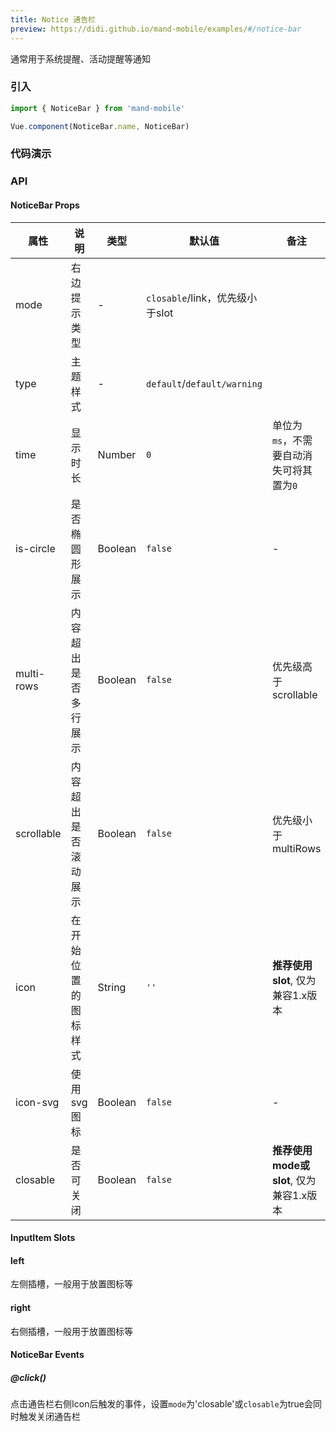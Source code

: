 ```yaml
---
title: Notice 通告栏
preview: https://didi.github.io/mand-mobile/examples/#/notice-bar
---
```


通常用于系统提醒、活动提醒等通知

### 引入

```javascript
import { NoticeBar } from 'mand-mobile'

Vue.component(NoticeBar.name, NoticeBar)
```


### 代码演示
<!-- DEMO -->

### API

#### NoticeBar Props
|属性 | 说明 | 类型 | 默认值 | 备注|
|----|-----|------|------|------|
|mode|右边提示类型|-|`closable`/link，优先级小于slot|
|type|主题样式|-|`default`/`default/warning`|
|time|显示时长|Number|`0`|单位为`ms`，不需要自动消失可将其置为`0`|
|is-circle|是否椭圆形展示|Boolean|`false`|-|
|multi-rows|内容超出是否多行展示|Boolean|`false`|优先级高于scrollable|
|scrollable|内容超出是否滚动展示|Boolean|`false`|优先级小于multiRows|
|icon|在开始位置的图标样式|String|`''`|**推荐使用slot**, 仅为兼容1.x版本|
|icon-svg|使用svg图标|Boolean|`false`|-|
|closable|是否可关闭|Boolean|`false`|**推荐使用mode或slot**, 仅为兼容1.x版本|

#### InputItem Slots

#### left
左侧插槽，一般用于放置图标等

#### right
右侧插槽，一般用于放置图标等

#### NoticeBar Events

##### @click()
点击通告栏右侧Icon后触发的事件，设置`mode`为'closable'或`closable`为true会同时触发关闭通告栏

